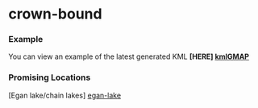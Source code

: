 # crown-bound

### Example
You can view an example of the latest generated KML **[HERE] [kmlGMAP]**

### Promising Locations
[Egan lake/chain lakes] [egan-lake]






[kmlGMAP]: <https://mappingsupport.com/p/gmap4.php?ll=44.886040,-77.941132&z=10&t=t4&q=https://raw.githubusercontent.com/andrushkin/crown-bound/master/generated/new_gen.kml>
[egan-lake]: <https://mappingsupport.com/p/gmap4.php?ll=44.99388,-77.636433&z=14&t=t4&q=https://raw.githubusercontent.com/andrushkin/crown-bound/master/generated/new_gen.kml>
